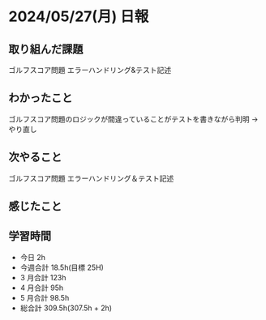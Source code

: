 # 2024/05/27(月) 日報

## 取り組んだ課題
ゴルフスコア問題 エラーハンドリング&テスト記述

## わかったこと
ゴルフスコア問題のロジックが間違っていることがテストを書きながら判明
→やり直し

## 次やること
ゴルフスコア問題 エラーハンドリング＆テスト記述

## 感じたこと

## 学習時間

- 今日 2h
- 今週合計 18.5h(目標 25H)
- 3 月合計 123h
- 4 月合計 95h
- 5 月合計 98.5h
- 総合計 309.5h(307.5h + 2h)
